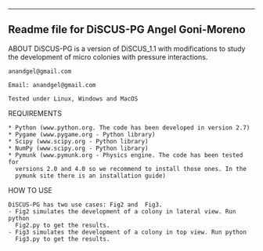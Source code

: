 -------------------------
Readme file for DiSCUS-PG
Angel Goni-Moreno
-------------------------

ABOUT
	DiSCUS-PG is a version of DiSCUS_1.1 with modifications to study the development
	of micro colonies with pressure interactions.

	anandgel@gmail.com

	Email: anandgel@gmail.com

	Tested under Linux, Windows and MacOS

REQUIREMENTS

	* Python (www.python.org. The code has been developed in version 2.7)
	* Pygame (www.pygame.org - Python library)
	* Scipy (www.scipy.org - Python library)
	* NumPy (www.scipy.org - Python library)
	* Pymunk (www.pymunk.org - Physics engine. The code has been tested for
	  versions 2.0 and 4.0 so we recommend to install those ones. In the
	  pymunk site there is an installation guide)


HOW TO USE

	DiSCUS-PG has two use cases: Fig2 and  Fig3.
	- Fig2 simulates the development of a colony in lateral view. Run python
	  Fig2.py to get the results. 
	- Fig3 simulates the development of a colony in top view. Run python
	  Fig3.py to get the results. 

